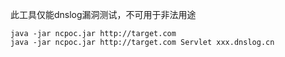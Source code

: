 此工具仅能dnslog漏洞测试，不可用于非法用途
 
```
java -jar ncpoc.jar http://target.com
java -jar ncpoc.jar http://target.com Servlet xxx.dnslog.cn
```
